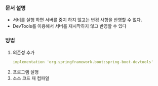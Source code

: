 ### 문서 설명
- 서비를 실행 하면 서버를 중지 하지 않고는 변경 사항을 반영할 수 없다. 
- DevTools를 이용해서 서버를 재시작하지 않고 반영할 수 있다

### 방법
1. 의존성 추가
   ~~~yaml
   implementation 'org.springframework.boot:spring-boot-devtools'
   ~~~
2. 프로그램 실행
3. 소스 코드 재 컴파일